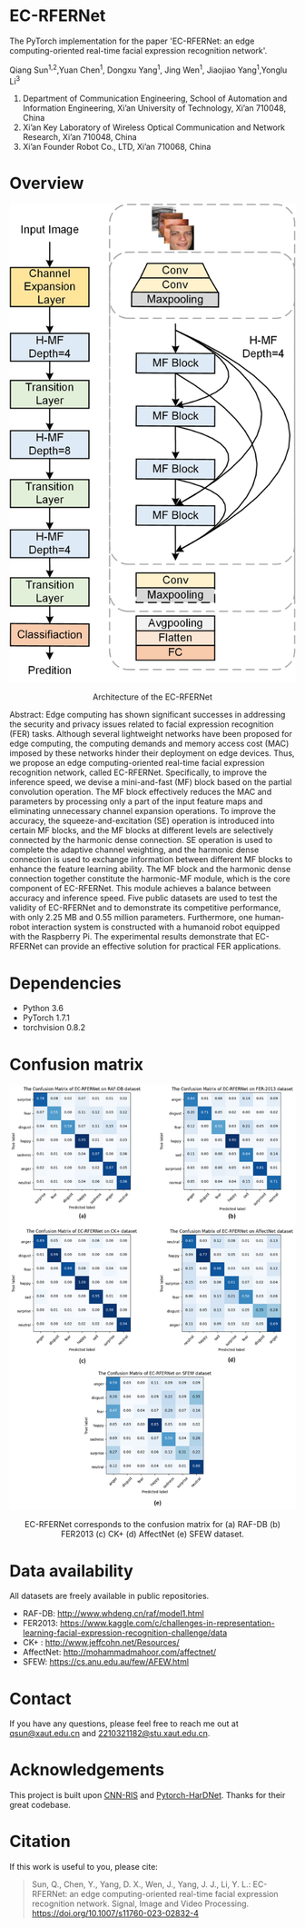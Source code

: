# EC-RFERNet
The PyTorch implementation for the paper 'EC-RFERNet: an edge computing-oriented real-time facial expression recognition network'.

Qiang Sun<sup>1,2</sup>,Yuan Chen<sup>1</sup>, Dongxu Yang<sup>1</sup>, Jing Wen<sup>1</sup>, Jiaojiao Yang<sup>1</sup>,Yonglu Li<sup>3</sup>
1.	Department of Communication Engineering, School of Automation and Information Engineering, Xi’an University of Technology, Xi’an 710048, China
2.	Xi’an Key Laboratory of Wireless Optical Communication and Network Research, Xi’an 710048, China
3.	Xi’an Founder Robot Co., LTD, Xi’an 710068, China

# Overview
![image](https://github.com/evercy/EC-RERNET/blob/main/images/Fig.%201.jpg)
<p align="center">Architecture of the EC-RFERNet </p>

Abstract: Edge computing has shown significant successes in addressing the security and privacy issues related to facial expression recognition (FER) tasks. Although several lightweight networks have been proposed for edge computing, the computing demands and memory access cost (MAC) imposed by these networks hinder their deployment on edge devices. Thus, we propose an edge computing-oriented real-time facial expression recognition network, called EC-RFERNet. Specifically, to improve the inference speed, we devise a mini-and-fast (MF) block based on the partial convolution operation. The MF block effectively reduces the MAC and parameters by processing only a part of the input feature maps and eliminating unnecessary channel expansion operations. To improve the accuracy, the squeeze-and-excitation (SE) operation is introduced into certain MF blocks, and the MF blocks at different levels are selectively connected by the harmonic dense connection. SE operation is used to complete the adaptive channel weighting, and the harmonic dense connection is used to exchange information between different MF blocks to enhance the feature learning ability. The MF block and the harmonic dense connection together constitute the harmonic-MF module, which is the core component of EC-RFERNet. This module achieves a balance between accuracy and inference speed. Five public datasets are used to test the validity of EC-RFERNet and to demonstrate its competitive performance, with only 2.25 MB and 0.55 million parameters. Furthermore, one human-robot interaction system is constructed with a humanoid robot equipped with the Raspberry Pi. The experimental results demonstrate that EC-RFERNet can provide an effective solution for practical FER applications.

# Dependencies
+ Python 3.6
+ PyTorch 1.7.1
+ torchvision 0.8.2

# Confusion matrix
![image](https://github.com/evercy/EC-RERNET/blob/main/images/Fig.%206.jpg)
<p align="center">EC-RFERNet corresponds to the confusion matrix for (a) RAF-DB (b) FER2013 (c) CK+ (d) AffectNet (e) SFEW dataset.</p>

# Data availability
All datasets are freely available in public repositories. 
+ RAF-DB: http://www.whdeng.cn/raf/model1.html
+ FER2013: https://www.kaggle.com/c/challenges-in-representation-learning-facial-expression-recognition-challenge/data
+ CK+ : http://www.jeffcohn.net/Resources/
+ AffectNet: http://mohammadmahoor.com/affectnet/
+ SFEW: https://cs.anu.edu.au/few/AFEW.html

# Contact
If you have any questions, please feel free to reach me out at qsun@xaut.edu.cn and 2210321182@stu.xaut.edu.cn.

# Acknowledgements
This project is built upon [CNN-RIS](https://github.com/yangshunzhi1994/CNN-RIS) and [Pytorch-HarDNet](https://github.com/PingoLH/Pytorch-HarDNet). Thanks for their great codebase.

# Citation
If this work is useful to you, please cite:
> Sun, Q., Chen, Y., Yang, D. X., Wen, J., Yang, J. J., Li, Y. L.: EC-RFERNet: an edge computing-oriented real-time facial expression recognition network. Signal, Image and Video Processing. https://doi.org/10.1007/s11760-023-02832-4

